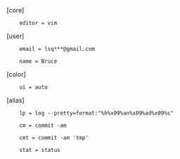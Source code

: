 [core]

        editor = vim
        
[user]

        email = lsq***@gmail.com
        
        name = Bruce
        
[color]

        ui = auto

[alias]

        lp = log --pretty=format:"%h%x09%an%x09%ad%x09%s"
        
        cm = commit -am
        
        cmt = commit -am 'tmp'
        
        stat = status
